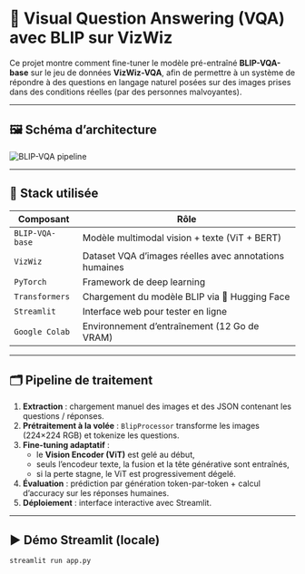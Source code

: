 # 🧠 Visual Question Answering (VQA) avec BLIP sur VizWiz

Ce projet montre comment fine-tuner le modèle pré-entraîné **BLIP-VQA-base** sur le jeu de données **VizWiz-VQA**, afin de permettre à un système de répondre à des questions en langage naturel posées sur des images prises dans des conditions réelles (par des personnes malvoyantes).

---

## 🖼️ Schéma d’architecture

![BLIP-VQA pipeline](./A_diagram_titled_"BLIP_Fine-Tuning_for_VQA_on_VizW.png)

---

## 🧰 Stack utilisée

| Composant        | Rôle |
|------------------|------|
| `BLIP-VQA-base`  | Modèle multimodal vision + texte (ViT + BERT) |
| `VizWiz`         | Dataset VQA d’images réelles avec annotations humaines |
| `PyTorch`        | Framework de deep learning |
| `Transformers`   | Chargement du modèle BLIP via 🤗 Hugging Face |
| `Streamlit`      | Interface web pour tester en ligne |
| `Google Colab`   | Environnement d’entraînement (12 Go de VRAM) |

---

## 🗂️ Pipeline de traitement

1. **Extraction** : chargement manuel des images et des JSON contenant les questions / réponses.
2. **Prétraitement à la volée** : `BlipProcessor` transforme les images (224×224 RGB) et tokenize les questions.
3. **Fine-tuning adaptatif** :
   - le **Vision Encoder (ViT)** est gelé au début,
   - seuls l’encodeur texte, la fusion et la tête générative sont entraînés,
   - si la perte stagne, le ViT est progressivement dégelé.
4. **Évaluation** : prédiction par génération token-par-token + calcul d’accuracy sur les réponses humaines.
5. **Déploiement** : interface interactive avec Streamlit.

---

## ▶️ Démo Streamlit (locale)

```bash
streamlit run app.py
